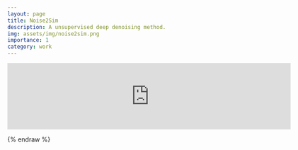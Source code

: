 ```yaml
---
layout: page
title: Noise2Sim
description: A unsupervised deep denoising method.
img: assets/img/noise2sim.png
importance: 1
category: work
---
```



<iframe width="640"  src="https://www.youtube.com/embed/Qdh7zMRuWg4" title="YouTube video player" frameborder="0" allow="accelerometer; autoplay; clipboard-write; encrypted-media; gyroscope; picture-in-picture" allowfullscreen></iframe>




{% endraw %}
